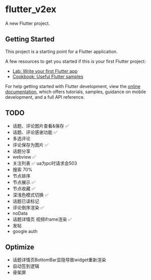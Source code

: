 # flutter_v2ex

A new Flutter project.

## Getting Started

This project is a starting point for a Flutter application.

A few resources to get you started if this is your first Flutter project:

- [Lab: Write your first Flutter app](https://docs.flutter.dev/get-started/codelab)
- [Cookbook: Useful Flutter samples](https://docs.flutter.dev/cookbook)

For help getting started with Flutter development, view the
[online documentation](https://docs.flutter.dev/), which offers tutorials,
samples, guidance on mobile development, and a full API reference.

## TODO
+ 话题、评论图片查看&保存 ✅
+ 话题、评论感谢功能 ✅
+ 多选评论
+ 评论保存为图片 ✅
+ 话题分享
+ webview ✅
+ 关注列表 ✅ ua为pc时请求会503
+ 搜索  70%
+ 节点排序
+ 节点展示 ✅
+ 节点收藏 ✅
+ 深浅色模式切换 ✅
+ 话题已读标记
+ 评论倒序渲染 ✅
+ noData
+ 话题详情页 视频iframe渲染 ✅
+ 发帖
+ google auth

## Optimize
+ 话题详情页BottomBar显隐导致widget重新渲染
+ 自动签到逻辑
+ 骨架屏